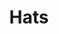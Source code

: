 ---
layout: shop
title: Hats
type: posters
description: The poem "Let Me Count the Ways" by Elizabeth Browning
size: 4x6, 8x10, 11x17, 36x48 
category: shop
image: hat.jpg
price: $3.99
---